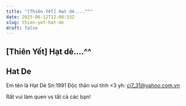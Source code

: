 ```yaml
---
title: "[Thiên Yết] Hạt dẻ....^^"
date: 2025-06-12T12:08:53Z
slug: thien-yet-hat-de
draft: false
---
```


## [Thiên Yết] Hạt dẻ....^^

## Hat De

Em tên là Hạt Dẻ
Sn:1991
Độc thân vui tính <3
yh: cj7_31@yahoo.com.vn
 
Rất vui làm quen vs tất cả các bạn!